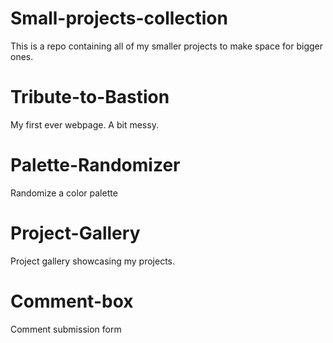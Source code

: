 # Small-projects-collection
This is a repo containing all of my smaller projects to make space for bigger ones.
# Tribute-to-Bastion

My first ever webpage. A bit messy.
# Palette-Randomizer
Randomize a color palette
# Project-Gallery

Project gallery showcasing my projects.
# Comment-box

Comment submission form
